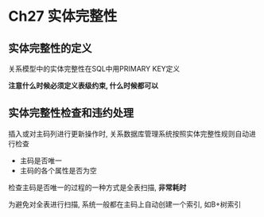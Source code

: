 # Ch27 实体完整性
## 实体完整性的定义
关系模型中的实体完整性在SQL中用PRIMARY KEY定义

**注意什么时候必须定义表级约束, 什么时候都可以**

## 实体完整性检查和违约处理
插入或对主码列进行更新操作时, 关系数据库管理系统按照实体完整性规则自动进行检查
- 主码是否唯一
- 主码的各个属性是否为空

检查主码是否唯一的过程的一种方式是全表扫描, **非常耗时**

为避免对全表进行扫描, 系统一般都在主码上自动创建一个索引, 如B+树索引
